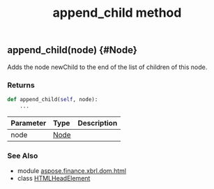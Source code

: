 ﻿---
title: append_child method
second_title: Aspose.Finance for Python via .NET API References
description: 
type: docs
weight: 20
url: /python-net/aspose.finance.xbrl.dom.html/htmlheadelement/append_child/
is_root: false
---

## append_child(node) {#Node}

Adds the node newChild to the end of the list of children of this node.

### Returns 





```python
def append_child(self, node):
    ...
```


| Parameter | Type | Description |
| :- | :- | :- |
| node | [Node](/finance/python-net/aspose.finance.xbrl.dom/node) |  |



### See Also
* module [aspose.finance.xbrl.dom.html](../../)
* class [HTMLHeadElement](/finance/python-net/aspose.finance.xbrl.dom.html/htmlheadelement)
